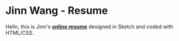 # Jinn Wang - Resume

Hello, this is Jinn's [**online resume**](https://jinnrw.github.io/jinnwang-resume) designed in Sketch and coded with HTML/CSS.
